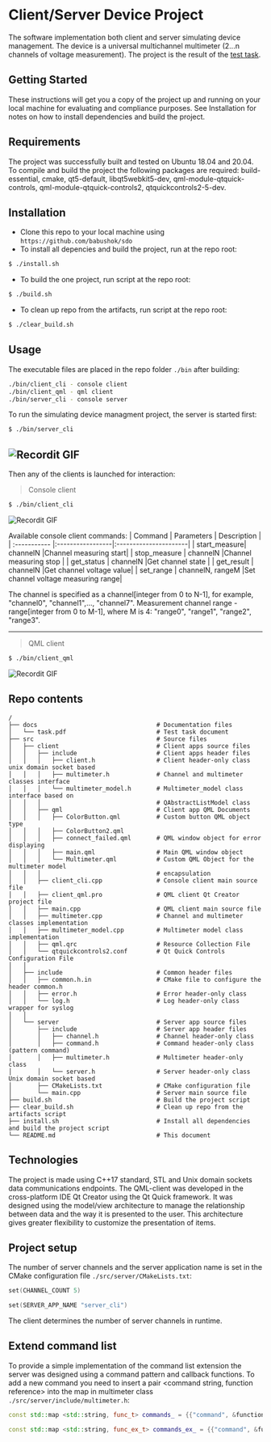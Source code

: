 # Client/Server Device Project
The software implementation both client and server simulating device management. The device is a universal multichannel multimeter (2...n channels of voltage measurement). The project is the result of the [test task](https://github.com/babushok/sdo/blob/master/docs/task.pdf).

## Getting Started
These instructions will get you a copy of the project up and running on your local machine for evaluating and compliance purposes. See Installation for notes on how to install dependencies and build the project.

## Requirements
The project was successfully built and tested on Ubuntu 18.04 and 20.04. To compile and build the project the following packages are required: build-essential, cmake, qt5-default, libqt5webkit5-dev, qml-module-qtquick-controls, qml-module-qtquick-controls2, qtquickcontrols2-5-dev.

## Installation

- Clone this repo to your local machine using `https://github.com/babushok/sdo`
- To install all depencies and build the project, run at the repo root:
```sh
$ ./install.sh
```
- To build the one project, run script at the repo root:
```sh
$ ./build.sh
```
- To clean up repo from the artifacts, run script at the repo root:
```sh
$ ./clear_build.sh
```

## Usage
The executable files are placed in the repo folder `./bin` after building:
```sh
./bin/client_cli - console client
./bin/client_qml - qml client
./bin/server_cli - console server
```
To run the simulating device managment project, the server is started first:

```sh
$ ./bin/server_cli
```
![Recordit GIF](http://g.recordit.co/z8rJ0Uu2PX.gif)
----
Then any of the clients is launched for interaction:
> Console client
```sh
$ ./bin/client_cli
```
![Recordit GIF](http://g.recordit.co/Vy7xWqkzaN.gif)

Available console client commands:
| Command      | Parameters       | Description           |
| :----------- |:-----------------|:----------------------|
| start_measure| channelN         |Channel measuring start|
| stop_measure | channelN         |Channel measuring stop |
| get_status   | channelN         |Get channel state      |
| get_result   | channelN         |Get channel voltage value|
| set_range    | channelN, rangeM |Set channel voltage measuring range|

The channel is specified as a channel[integer from 0 to N-1], for example, "channel0",
"channel1",..., "channel7". Measurement channel range - range[integer from 0
to M-1], where M is 4: "range0", "range1", "range2", "range3".

----

> QML client
```sh
$ ./bin/client_qml
```
![Recordit GIF](http://g.recordit.co/60RrjIuCmQ.gif)

## Repo contents

    /
    ├── docs                                 # Documentation files
    │   └── task.pdf                         # Test task document
    ├── src                                  # Source files
    │   ├── client                           # Client apps source files
    │   │   ├── include                      # Client apps header files 
    │   │   │   ├── client.h                 # Client header-only class unix domain socket based
    │   │   │   ├── multimeter.h             # Channel and multimeter classes interface 
    │   │   │   └── multimeter_model.h       # Multimeter_model class interface based on 
    │   │   │                                # QAbstractListModel class
    │   │   ├── qml                          # Client app QML Documents
    │   │   │   ├── ColorButton.qml          # Custom button QML object type
    │   │   │   ├── ColorButton2.qml
    │   │   │   ├── connect_failed.qml       # QML window object for error displaying
    │   │   │   ├── main.qml                 # Main QML window object
    │   │   │   └── Multimeter.qml           # Custom QML Object for the multimeter model 
    │   │   │                                # encapsulation
    │   │   ├── client_cli.cpp               # Console client main source file
    │   │   ├── client_qml.pro               # QML client Qt Creator project file
    │   │   ├── main.cpp                     # QML client main source file
    │   │   ├── multimeter.cpp               # Channel and multimeter classes implementation
    │   │   ├── multimeter_model.cpp         # Multimeter model class implementation
    │   │   ├── qml.qrc                      # Resource Collection File
    │   │   └── qtquickcontrols2.conf        # Qt Quick Controls Configuration File
    │   │
    │   ├── include                          # Common header files
    │   │   ├── common.h.in                  # CMake file to configure the header common.h
    │   │   ├── error.h                      # Error header-only class
    │   │   └── log.h                        # Log header-only class wrapper for syslog
    │   │
    │   └── server                           # Server app source files
    │       ├── include                      # Server app header files 
    │       │   ├── channel.h                # Channel header-only class
    │       │   ├── command.h                # Command header-only class (pattern command)
    │       │   ├── multimeter.h             # Multimeter header-only class
    │       │   └── server.h                 # Server header-only class Unix domain socket based
    │       ├── CMakeLists.txt               # CMake configuration file
    │       └── main.cpp                     # Server main source file
    ├── build.sh                             # Build the project script
    ├── clear_build.sh                       # Clean up repo from the artifacts script
    ├── install.sh                           # Install all dependencies and build the project script
    └── README.md                            # This document
   
## Technologies
The project is made using С++17 standard, STL and Unix domain sockets data communications endpoints. The QML-client was developed in the cross-platform IDE Qt Creator using the Qt Quick framework. It was designed using the model/view architecture to manage the relationship between data and the way it is presented to the user. This architecture gives greater flexibility to customize the presentation of items.

## Project setup
The number of server channels and the server application name is set in the CMake configuration file `./src/server/CMakeLists.txt`:
```C++
set(CHANNEL_COUNT 5)

set(SERVER_APP_NAME "server_cli")
```
The client determines the number of server channels in runtime.

## Extend command list
To provide a simple implementation of the command list extension the server was designed using a command pattern and callback functions. To add a new command you need to insert a pair <command string, function reference> into the map in multimeter class `./src/server/include/multimeter.h`:
```C++
const std::map <std::string, func_t> commands_ = {{"command", &function}};

const std::map <std::string, func_ex_t> commands_ex_ = {{"command", &function}};
```
